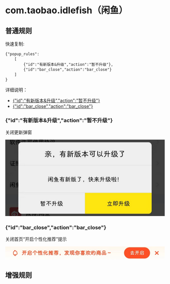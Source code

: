 # com.taobao.idlefish（闲鱼）

## 普通规则

快速复制:
```
{"popup_rules":
    [
        {"id":"有新版本&升级","action":"暂不升级"},
        {"id":"bar_close","action":"bar_close"}
    ]
}
```
详细说明：
- [{"id":"有新版本&升级","action":"暂不升级"}](#id有新版本升级action暂不升级)
- [{"id":"bar_close","action":"bar_close"}](#idbar_closeactionbar_close)

### {"id":"有新版本&升级","action":"暂不升级"}
关闭更新弹窗

![](./assets/更新弹窗.jpg)

### {"id":"bar_close","action":"bar_close"}
关闭首页“开启个性化推荐”提示

![](./assets/首页“开启个性化推荐”提示.jpg)

## 增强规则
